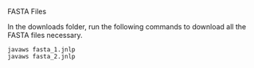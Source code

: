 FASTA Files

In the downloads folder, run the following commands to download all the FASTA files necessary.

```
javaws fasta_1.jnlp
javaws fasta_2.jnlp
```